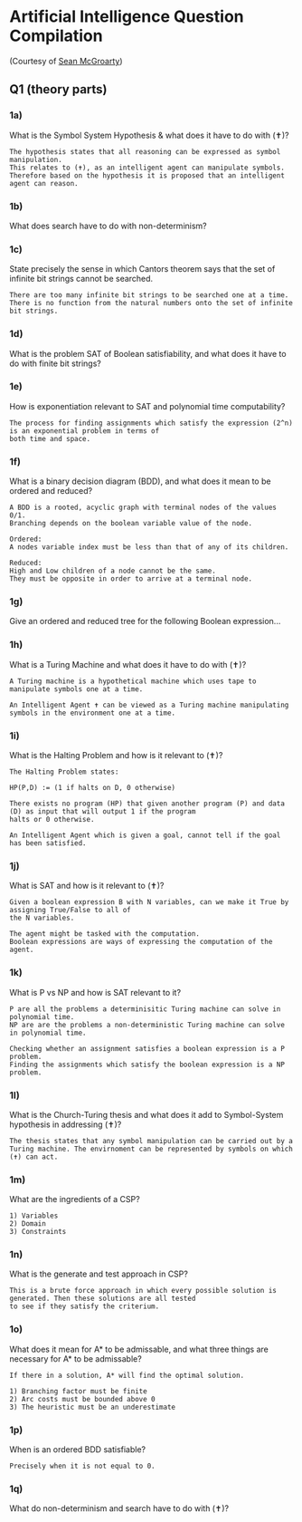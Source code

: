 # Artificial Intelligence Question Compilation

(Courtesy of [Sean McGroarty](https://github.com/McGizzle))

## Q1 (theory parts)

### 1a)
What is the Symbol System Hypothesis & what does it have to do with (✝)?
```
The hypothesis states that all reasoning can be expressed as symbol manipulation. 
This relates to (✝), as an intelligent agent can manipulate symbols. 
Therefore based on the hypothesis it is proposed that an intelligent agent can reason.
```
### 1b)
What does search have to do with non-determinism?

### 1c) 
State precisely the sense in which Cantors theorem says that
the set of infinite bit strings cannot be searched.
```
There are too many infinite bit strings to be searched one at a time.
There is no function from the natural numbers onto the set of infinite bit strings.
```

### 1d)
What is the problem SAT of Boolean satisfiability, and what does it have to do with finite bit strings?

### 1e)
How is exponentiation relevant to SAT and polynomial time computability?

```
The process for finding assignments which satisfy the expression (2^n) is an exponential problem in terms of
both time and space.

```

### 1f)
What is a binary decision diagram (BDD), and what does it mean to be ordered and reduced?

```
A BDD is a rooted, acyclic graph with terminal nodes of the values 0/1.
Branching depends on the boolean variable value of the node.

Ordered: 
A nodes variable index must be less than that of any of its children.

Reduced: 
High and Low children of a node cannot be the same. 
They must be opposite in order to arrive at a terminal node.

```

### 1g)
Give an ordered and reduced tree for the following Boolean expression...

### 1h)
What is a Turing Machine and what does it have to do with (✝)?

```
A Turing machine is a hypothetical machine which uses tape to manipulate symbols one at a time.

An Intelligent Agent ✝ can be viewed as a Turing machine manipulating symbols in the environment one at a time.

```

### 1i)
What is the Halting Problem and how is it relevant to (✝)?

```
The Halting Problem states:

HP(P,D) := (1 if halts on D, 0 otherwise)

There exists no program (HP) that given another program (P) and data (D) as input that will output 1 if the program
halts or 0 otherwise.

An Intelligent Agent which is given a goal, cannot tell if the goal has been satisfied.
```

### 1j)
What is SAT and how is it relevant to (✝)?

```
Given a boolean expression B with N variables, can we make it True by assigning True/False to all of 
the N variables.

The agent might be tasked with the computation.
Boolean expressions are ways of expressing the computation of the agent.
```

### 1k)
What is P vs NP and how is SAT relevant to it?

```
P are all the problems a determinisitic Turing machine can solve in polynomial time.
NP are are the problems a non-deterministic Turing machine can solve in polynomial time.

Checking whether an assignment satisfies a boolean expression is a P problem.
Finding the assignments which satisfy the boolean expression is a NP problem.

```

### 1l)
What is the Church-Turing thesis and what does it add to Symbol-System hypothesis in addressing (✝)?

```
The thesis states that any symbol manipulation can be carried out by a Turing machine. The envirnoment can be represented by symbols on which (✝) can act.

```

### 1m)
What are the ingredients of a CSP?

```
1) Variables
2) Domain
3) Constraints

```

### 1n)
What is the generate and test approach in CSP?

```
This is a brute force approach in which every possible solution is generated. Then these solutions are all tested 
to see if they satisfy the criterium.

```

### 1o)
What does it mean for A* to be admissable, and what three things are necessary for A* to be admissable?

```
If there in a solution, A* will find the optimal solution.

1) Branching factor must be finite
2) Arc costs must be bounded above 0
3) The heuristic must be an underestimate 

```

### 1p)
When is an ordered BDD satisfiable?
```
Precisely when it is not equal to 0.
```

### 1q)
What do non-determinism and search have to do with (✝)?

